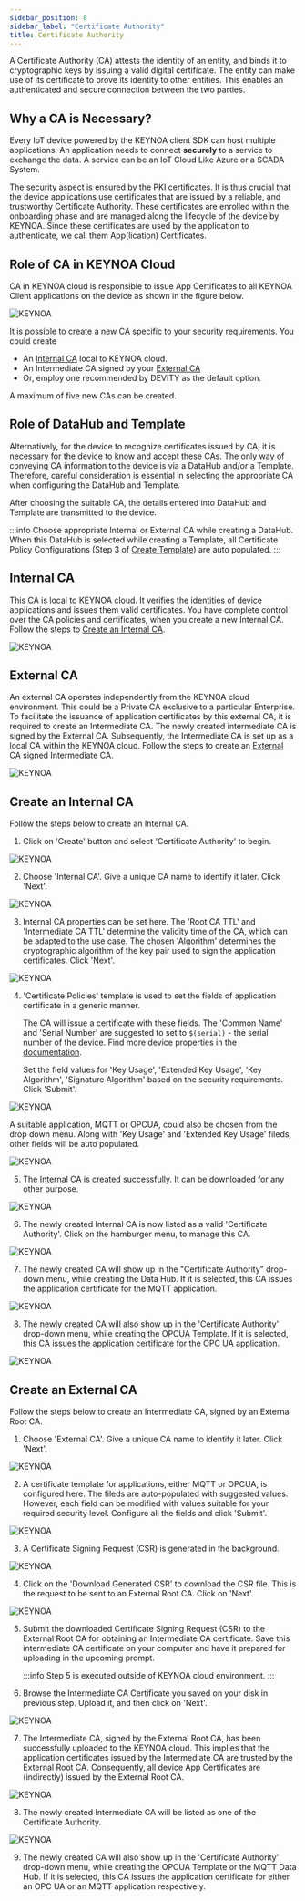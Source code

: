 ```yaml
---
sidebar_position: 8
sidebar_label: "Certificate Authority"
title: Certificate Authority
---
```


A Certificate Authority (CA) attests the identity of an entity, and binds it to cryptographic keys by issuing a valid digital certificate. The entity can make use of its certificate to prove its identity to other entities. This enables an authenticated and secure connection between the two parties.

## Why a CA is Necessary?

Every IoT device powered by the KEYNOA client SDK can host multiple applications.
An application needs to connect **securely** to a service to exchange the data. A service can be an IoT Cloud Like Azure or a SCADA System.
    
The security aspect is ensured by the PKI certificates.
It is thus crucial that the device applications use certificates that are issued by a reliable, and trustworthy Certificate Authority.
These certificates are enrolled within the onboarding phase and are managed along the lifecycle of the device by KEYNOA.
Since these certificates are used by the application to authenticate, we call them App(lication) Certificates.

## Role of CA in KEYNOA Cloud

CA in KEYNOA cloud is responsible to issue App Certificates to all KEYNOA Client applications on the device as shown in the figure below. 

![KEYNOA](/img/KEYNOA/reference-doc/CA-1.png)

It is possible to create a new CA specific to your security requirements. You could create
- An [Internal CA](#internal-ca) local to KEYNOA cloud.
- An Intermediate CA signed by your  [External CA](#external-ca)
- Or, employ one recommended by DEVITY as the default option.

A maximum of five new CAs can be created.

## Role of DataHub and Template

Alternatively, for the device to recognize certificates issued by CA, it is necessary for the device to know and accept these CAs. The only way of conveying CA information to the device is via a DataHub and/or a Template. Therefore, careful consideration is essential in selecting the appropriate CA when configuring the DataHub and Template.

After choosing the suitable CA, the details entered into DataHub and Template are transmitted to the device.

:::info 
Choose appropriate Internal or External CA while creating a DataHub. When this DataHub is selected while creating a Template, all Certificate Policy Configurations (Step 3 of [Create Template](/tutorial/Thingsboard%20-%20Rule%20Engine/KEYNOA#create-template)) are auto populated. 
:::

## Internal CA

This CA is local to KEYNOA cloud. It verifies the identities of device applications and issues them valid certificates. You have complete control over the CA policies and certificates, when you create a new Internal CA. Follow the steps to [Create an Internal CA](#create-an-internal-ca). 

![KEYNOA](/img/KEYNOA/reference-doc/KEYNOA-CA/Internal-CA.png)

## External CA

An external CA operates independently from the KEYNOA cloud environment. This could be a Private CA exclusive to a particular Enterprise. To facilitate the issuance of application certificates by this external CA, it is required to create an Intermediate CA. The newly created intermediate CA is signed by the External CA. Subsequently, the Intermediate CA is set up as a local CA within the KEYNOA cloud. Follow the steps to create an [External CA](#create-an-external-ca) signed Intermediate CA.

<!-- To create an Intermediate CA, follow the steps below.  -->
![KEYNOA](/img/KEYNOA/reference-doc/Enterprise-CA/External-CA-concept.png)

## Create an Internal CA

Follow the steps below to create an Internal CA.

1. Click on 'Create' button and select 'Certificate Authority' to begin.

![KEYNOA](/img/KEYNOA/reference-doc/KEYNOA-CA/1-KEYNOA-CA-Start-Create-CA.png)

<!-- 2. Choose your expertise level as 'Beginner' or 'Expert'. 

![KEYNOA](/img/KEYNOA/reference-doc/KEYNOA-CA/2-KEYNOA-CA-Expertise-Level.png) -->

2. Choose 'Internal CA'. Give a unique CA name to identify it later. Click 'Next'.

![KEYNOA](/img/KEYNOA/reference-doc/KEYNOA-CA/3-KEYNOA-CA-Choose-CA-Type.png)

3. Internal CA properties can be set here. The 'Root  CA TTL' and 'Intermediate CA TTL' determine the validity time of the CA, which can be adapted to the use case. The chosen 'Algorithm' determines the cryptographic algorithm of the key pair used to sign the application certificates. Click 'Next'.

![KEYNOA](/img/KEYNOA/reference-doc/KEYNOA-CA/4-KEYNOA-CA-Set-CA-Properties.png)

4. 'Certificate Policies' template is used to set the fields of application certificate in a generic manner. 

    The CA will issue a certificate with these fields. The 'Common Name' and 'Serial Number' are suggested to set to `$(serial)` - the serial number of the device. Find more device properties in the [documentation](/reference/device-properties).
    
    Set the field values for 'Key Usage', 'Extended Key Usage', 'Key Algorithm', 'Signature Algorithm' based on the security requirements. Click 'Submit'.

![KEYNOA](/img/KEYNOA/reference-doc/KEYNOA-CA/5-KEYNOA-CA-Set-Cert-Policies.png)

A suitable application, MQTT or OPCUA, could also be chosen from the drop down menu. Along with 'Key Usage' and 'Extended Key Usage' fileds, other fields will be auto populated. 

![KEYNOA](/img/KEYNOA/reference-doc/KEYNOA-CA/4-Choose-Application.png)


5. The Internal CA is created successfully. It can be downloaded for any other purpose. 

![KEYNOA](/img/KEYNOA/reference-doc/KEYNOA-CA/6-KEYNOA-CA-KEYNOA-CA-Finish.png)

6. The newly created Internal CA is now listed as a valid 'Certificate Authority'. Click on the hamburger menu, to manage this CA. 

![KEYNOA](/img/KEYNOA/reference-doc/KEYNOA-CA/7-KEYNOA-CA-New-CA-Listed.png)

7. The newly created CA will show up in the "Certificate Authority" drop-down menu, while creating the Data Hub. If it is selected, this CA issues the application certificate for the MQTT application.

![KEYNOA](/img/KEYNOA/reference-doc/KEYNOA-CA/8-KEYNOA-CA-Use-New-CA-Data-Hub.png)

8. The newly created CA will also show up in the 'Certificate Authority' drop-down menu, while creating the OPCUA Template. If it is selected, this CA issues the application certificate for the OPC UA application.

![KEYNOA](/img/KEYNOA/reference-doc/KEYNOA-CA/9-KEYNOA-CA-Use-New-CA-Template.png)


<!-- [Go to Top](#why-a-ca-is-necessary) -->

## Create an External CA

Follow the steps below to create an Intermediate CA, signed by an External Root CA.

1. Choose 'External CA'. Give a unique CA name to identify it later. Click 'Next'.

![KEYNOA](/img/KEYNOA/reference-doc/Enterprise-CA/1-create-Ext-CA.png)


2. A certificate template for applications, either MQTT or OPCUA, is configured here. The fileds are auto-populated with suggested values. However, each field can be modified with values suitable for your required security level. Configure all the fields and click 'Submit'.

![KEYNOA](/img/KEYNOA/reference-doc/Enterprise-CA/3-Cert-Template.png)

3. A Certificate Signing Request (CSR) is generated in the background. 

![KEYNOA](/img/KEYNOA/reference-doc/Enterprise-CA/4-Send-CSR.png)

4. Click on the 'Download Generated CSR' to download the CSR file. This is the request to be sent to an External Root CA. Click on 'Next'.

![KEYNOA](/img/KEYNOA/reference-doc/Enterprise-CA/5-Download-CSR.png)

5. Submit the downloaded Certificate Signing Request (CSR) to the External Root CA for obtaining an Intermediate CA certificate. Save this intermediate CA certificate on your computer and have it prepared for uploading in the upcoming prompt.

    :::info
    Step 5 is executed outside of KEYNOA cloud environment. 
    :::

6. Browse the Intermediate CA Certificate you saved on your disk in previous step. Upload it, and then click on 'Next'.

![KEYNOA](/img/KEYNOA/reference-doc/Enterprise-CA/6-Upload-Int-CA-Cert.png)

7. The Intermediate CA, signed by the External Root CA, has been successfully uploaded to the KEYNOA cloud. This implies that the application certificates issued by the Intermediate CA are trusted by the External Root CA. Consequently, all device App Certificates are (indirectly) issued by the External Root CA.

![KEYNOA](/img/KEYNOA/reference-doc/Enterprise-CA/7-Upload-Successful.png)

8. The newly created Intermediate CA will be listed as one of the Certificate Authority. 

![KEYNOA](/img/KEYNOA/reference-doc/Enterprise-CA/8-IntCA-Listed.png)

9. The newly created CA will also show up in the 'Certificate Authority' drop-down menu, while creating the OPCUA Template or the MQTT Data Hub. If it is selected, this CA issues the application certificate for either an OPC UA or an MQTT application respectively.




